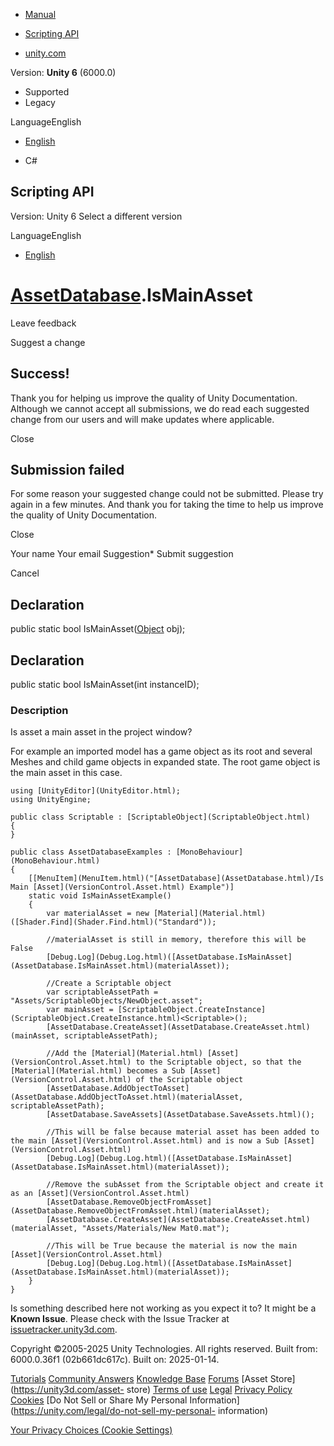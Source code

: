 [ ]()

  * [Manual](../Manual/index.html)
  * [Scripting API](../ScriptReference/index.html)

  * [unity.com](https://unity.com/)

Version: **Unity 6** (6000.0)

  * Supported
  * Legacy

LanguageEnglish

  * [English]()

  * C#

[ ](https://docs.unity3d.com)

## Scripting API

Version: Unity 6 Select a different version

LanguageEnglish

  * [English]()

#  [AssetDatabase](AssetDatabase.html).IsMainAsset

Leave feedback

Suggest a change

## Success!

Thank you for helping us improve the quality of Unity Documentation. Although
we cannot accept all submissions, we do read each suggested change from our
users and will make updates where applicable.

Close

## Submission failed

For some reason your suggested change could not be submitted. Please <a>try
again</a> in a few minutes. And thank you for taking the time to help us
improve the quality of Unity Documentation.

Close

Your name Your email Suggestion* Submit suggestion

Cancel

[ ]()

## Declaration

public static bool IsMainAsset([Object](Object.html) obj);

## Declaration

public static bool IsMainAsset(int instanceID);

### Description

Is asset a main asset in the project window?

For example an imported model has a game object as its root and several Meshes
and child game objects in expanded state. The root game object is the main
asset in this case.

    
    
    using [UnityEditor](UnityEditor.html);
    using UnityEngine;  
      
    public class Scriptable : [ScriptableObject](ScriptableObject.html)
    {
    }  
      
    public class AssetDatabaseExamples : [MonoBehaviour](MonoBehaviour.html)
    {
        [[MenuItem](MenuItem.html)("[AssetDatabase](AssetDatabase.html)/Is Main [Asset](VersionControl.Asset.html) Example")]
        static void IsMainAssetExample()
        {
            var materialAsset = new [Material](Material.html)([Shader.Find](Shader.Find.html)("Standard"));  
      
            //materialAsset is still in memory, therefore this will be False
            [Debug.Log](Debug.Log.html)([AssetDatabase.IsMainAsset](AssetDatabase.IsMainAsset.html)(materialAsset));  
      
            //Create a Scriptable object
            var scriptableAssetPath = "Assets/ScriptableObjects/NewObject.asset";
            var mainAsset = [ScriptableObject.CreateInstance](ScriptableObject.CreateInstance.html)<Scriptable>();
            [AssetDatabase.CreateAsset](AssetDatabase.CreateAsset.html)(mainAsset, scriptableAssetPath);  
      
            //Add the [Material](Material.html) [Asset](VersionControl.Asset.html) to the Scriptable object, so that the [Material](Material.html) becomes a Sub [Asset](VersionControl.Asset.html) of the Scriptable object
            [AssetDatabase.AddObjectToAsset](AssetDatabase.AddObjectToAsset.html)(materialAsset, scriptableAssetPath);
            [AssetDatabase.SaveAssets](AssetDatabase.SaveAssets.html)();  
      
            //This will be false because material asset has been added to the main [Asset](VersionControl.Asset.html) and is now a Sub [Asset](VersionControl.Asset.html)
            [Debug.Log](Debug.Log.html)([AssetDatabase.IsMainAsset](AssetDatabase.IsMainAsset.html)(materialAsset));  
      
            //Remove the subAsset from the Scriptable object and create it as an [Asset](VersionControl.Asset.html)
            [AssetDatabase.RemoveObjectFromAsset](AssetDatabase.RemoveObjectFromAsset.html)(materialAsset);
            [AssetDatabase.CreateAsset](AssetDatabase.CreateAsset.html)(materialAsset, "Assets/Materials/New Mat0.mat");  
      
            //This will be True because the material is now the main [Asset](VersionControl.Asset.html)
            [Debug.Log](Debug.Log.html)([AssetDatabase.IsMainAsset](AssetDatabase.IsMainAsset.html)(materialAsset));
        }
    }

Is something described here not working as you expect it to? It might be a
**Known Issue**. Please check with the Issue Tracker at
[issuetracker.unity3d.com](https://issuetracker.unity3d.com).

Copyright ©2005-2025 Unity Technologies. All rights reserved. Built from:
6000.0.36f1 (02b661dc617c). Built on: 2025-01-14.

[Tutorials](https://unity3d.com/learn) [Community
Answers](https://answers.unity3d.com) [Knowledge
Base](https://support.unity3d.com/hc/en-us)
[Forums](https://forum.unity3d.com) [Asset Store](https://unity3d.com/asset-
store) [Terms of use](https://docs.unity3d.com/Manual/TermsOfUse.html)
[Legal](https://unity.com/legal) [Privacy
Policy](https://unity.com/legal/privacy-policy)
[Cookies](https://unity.com/legal/cookie-policy) [Do Not Sell or Share My
Personal Information](https://unity.com/legal/do-not-sell-my-personal-
information)

[Your Privacy Choices (Cookie Settings)](javascript:void\(0\);)

